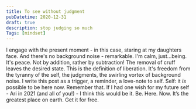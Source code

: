 ```yaml
---
title: To see without judgment
pubDatetime: 2020-12-31
draft: true
description: stop judging so much
Tags: [mindset]
---
```


I engage with the present moment - in this case, staring at my daughters face. And there's no background noise - remarkable. I'm calm, just...being. It's peace. Not by addition, rather by subtraction! The removal of cruff leaves the desired state. This is the definition of liberation. It's freedom from the tyranny of the self, the judgments, the swirling vortex of background noise. 
I write this post as a trigger, a reminder, a love-note to self. Self: it *is* possible to be here now. Remember that. 
If I had one wish for my future self - Ari in 2021 (and all of you!) - I think this would be it. Be. Here. Now. It’s the greatest place on earth. Get it for free. 